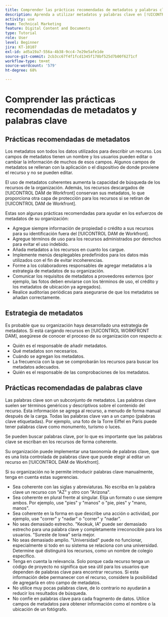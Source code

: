 ```yaml
---
title: Comprender las prácticas recomendadas de metadatos y palabras clave
description: Aprenda a utilizar metadatos y palabras clave en [!UICONTROL DAM de Workfront] para describir un recurso y aumentar así la capacidad de búsqueda de los recursos de su organización.
activity: use
team: Technical Marketing
feature: Digital Content and Documents
type: Tutorial
role: User
level: Beginner
jira: KT-10107
exl-id: ad5a19a7-556a-4b38-9cc4-7e29e5afe1de
source-git-commit: 2cb3cc67f4f1fcd1345f178bf525d7b00f6271cf
workflow-type: tm+mt
source-wordcount: '579'
ht-degree: 68%

---
```


# Comprender las prácticas recomendadas de metadatos y palabras clave

## Prácticas recomendadas de metadatos

Los metadatos son todos los datos utilizados para describir un recurso. Los campos de metadatos tienen un nombre y los usuarios pueden editar o cambiar la información de muchos de esos campos. Algunos campos de metadatos se rellenan con la aplicación o el dispositivo de donde proviene el recurso y no se pueden editar.

El uso de metadatos coherentes aumenta la capacidad de búsqueda de los recursos de la organización. Además, los recursos descargados de [!UICONTROL DAM de Workfront] conservan sus metadatos, lo que proporciona otra capa de protección para los recursos si se retiran de [!UICONTROL DAM de Workfront].

Estas son algunas prácticas recomendadas para ayudar en los esfuerzos de metadatos de su organización:

* Agregue siempre información de propiedad o crédito a sus recursos para su identificación fuera del [!UICONTROL DAM de Workfront].
* Agregue términos de uso para los recursos administrados por derechos para evitar el uso indebido.
* Añada metadatos a los recursos en cuanto los cargue.
* Implemente menús desplegables predefinidos para los datos más utilizados con el fin de evitar incoherencias.
* Forme a los colaboradores responsables de agregar metadatos a la estrategia de metadatos de su organización.
* Comunicar los requisitos de metadatos a proveedores externos (por ejemplo, las fotos deben enviarse con los términos de uso, el crédito y los metadatos de ubicación ya agregados).
* Realice auditorías periódicas para asegurarse de que los metadatos se añadan correctamente.

## Estrategia de metadatos

Es probable que su organización haya desarrollado una estrategia de metadatos. Si está cargando recursos en [!UICONTROL WORKFRONT DAM], asegúrese de conocer el proceso de su organización con respecto a:

* Quién es el responsable de añadir metadatos.
* Qué metadatos son necesarios.
* Cuándo se agregan los metadatos.
* La frecuencia con la que se comprobarán los recursos para buscar los metadatos adecuados.
* Quién es el responsable de las comprobaciones de los metadatos.

## Prácticas recomendadas de palabras clave

Las palabras clave son un subconjunto de metadatos. Las palabras clave suelen ser términos genéricos y descriptivos sobre el contenido del recurso. Esta información se agrega al recurso, a menudo de forma manual después de la carga. Todas las palabras clave van a un campo (palabras clave etiquetadas). Por ejemplo, una foto de la Torre Eiffel en París puede tener palabras clave como monumento, turismo o luces.

Se pueden buscar palabras clave, por lo que es importante que las palabras clave se escriban en los recursos de forma coherente.

Su organización puede implementar una taxonomía de palabras clave, que es una lista controlada de palabras clave que puede elegir al editar un recurso en [!UICONTROL DAM de Workfront].

Si su organización no le permite introducir palabras clave manualmente, tenga en cuenta estas sugerencias.

* Sea coherente con las siglas y abreviaturas. No escriba en la palabra clave un recurso con &quot;AZ&quot; y otro con &quot;Arizona&quot;.
* Sea coherente en plural frente al singular. Elija un formato o use siempre ambos. Por ejemplo, use &quot;pies&quot; y &quot;manos&quot; o &quot;pie, pies&quot; y &quot;mano, manos&quot;.
* Sea coherente en la forma en que describe una acción o actividad, por ejemplo, use &quot;correr&quot; y &quot;nadar&quot; o &quot;correr&quot; y &quot;nadar&quot;.
* No seas demasiado estrecho. &quot;Keokuk, IA&quot; puede ser demasiado estrecho para una palabra clave y completamente irreconocible para los usuarios. &quot;Sureste de Iowa&quot; sería mejor.
* No seas demasiado amplio. &quot;Universidad&quot; puede no funcionar, especialmente si todo en su sistema se relaciona con una universidad. Determine qué distinguirá los recursos, como un nombre de colegio específico.
* Tenga en cuenta la relevancia. Solo porque cada recurso tenga un código de proyecto no significa que sea útil para los usuarios que dependen de palabras clave para encontrar recursos. Si esta información debe permanecer con el recurso, considere la posibilidad de agregarla en otro campo de metadatos.
* No utilice muy pocas palabras clave, de lo contrario no ayudarán a reducir los resultados de búsqueda.
* No confíe en palabras clave para cada fragmento de datos. Utilice campos de metadatos para obtener información como el nombre o la ubicación de un fotógrafo.
